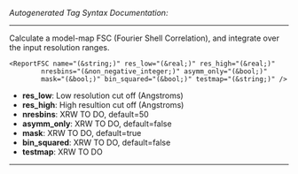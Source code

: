_Autogenerated Tag Syntax Documentation:_

---
Calculate a model-map FSC (Fourier Shell Correlation), and integrate over the input resolution ranges.

```
<ReportFSC name="(&string;)" res_low="(&real;)" res_high="(&real;)"
        nresbins="(&non_negative_integer;)" asymm_only="(&bool;)"
        mask="(&bool;)" bin_squared="(&bool;)" testmap="(&string;)" />
```

-   **res_low**: Low resolution cut off (Angstroms)
-   **res_high**: High resultion cut off (Angstroms)
-   **nresbins**: XRW TO DO, default=50
-   **asymm_only**: XRW TO DO, default=false
-   **mask**: XRW TO DO, default=true
-   **bin_squared**: XRW TO DO, default=false
-   **testmap**: XRW TO DO

---
